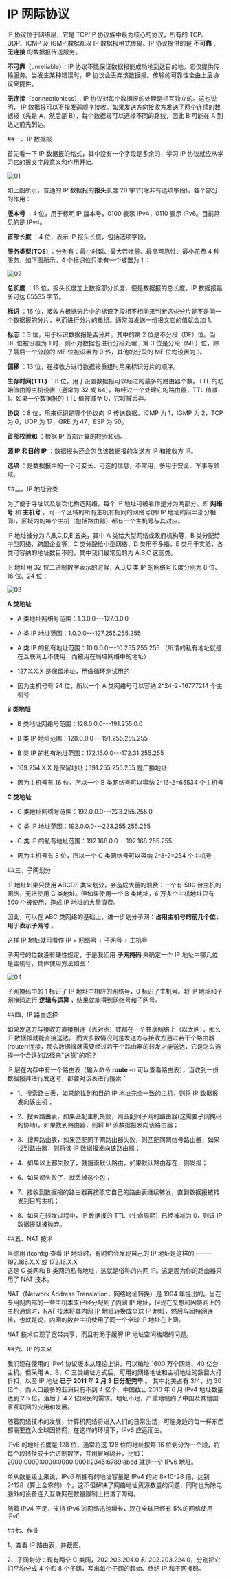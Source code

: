 # IP 网际协议

IP 协议位于网络层，它是 TCP/IP 协议族中最为核心的协议，所有的 TCP、UDP、ICMP 及 IGMP 数据都以 IP 数据报格式传输。IP 协议提供的是 **不可靠** 、 **无连接** 的数据报传送服务。

**不可靠**（unreliable）：IP 协议不能保证数据报能成功地到达目的地，它仅提供传输服务。当发生某种错误时，IP 协议会丢弃该数据报。传输的可靠性全由上层协议来提供。

**无连接**（connectionless）：IP 协议对每个数据报的处理是相互独立的。这也说明， IP 数据报可以不按发送顺序接收。如果发送方向接收方发送了两个连续的数据报（先是 A，然后是 B），每个数据报可以选择不同的路线，因此 B 可能在 A 到达之前先到达。


##一、IP 数据报

首先看一下 IP 数据报的格式，其中没有一个字段是多余的，学习 IP 协议就应从学习它的报文字段意义和作用开始。

![01](https://dn-anything-about-doc.qbox.me/TCP_IP/tcp-3-01.png/logoblackfont)

如上图所示，普通的 IP 数据报的**报头**长度 20 字节(除非有选项字段)，各个部分的作用：

**版本号** ：4 位，用于标明 IP 版本号，0100 表示 IPv4，0110 表示 IPv6。目前常见的是 IPv4。

**首部长度** ：4 位，表示 IP 报头长度，包括选项字段。

**服务类型(TOS)** ：分别有：最小时延、最大吞吐量、最高可靠性、最小花费 4 种服务，如下图所示。4 个标识位只能有一个被置为 1 ：

![02](https://dn-anything-about-doc.qbox.me/TCP_IP/tcp-3-02.png)

**总长度** ：16 位，报头长度加上数据部分长度，便是数据报的总长度。IP 数据报最长可达 65535 字节。

**标识** ：16 位，接收方根据分片中的标识字段相不相同来判断这些分片是不是同一个数据报的分片，从而进行分片的重组。通常每发送一份报文它的值就会加 1。

**标志** ：3 位，用于标识数据报是否分片。其中的第 2 位是不分段（DF）位。当 DF 位被设置为 1 时，则不对数据包进行分段处理；第 3 位是分段（MF）位，除了最后一个分段的 MF 位被设置为 0 外，其他的分段的 MF 位均设置为 1。

**偏移** ：13 位，在接收方进行数据报重组时用来标识分片的顺序。

**生存时间(TTL)** ：8 位，用于设置数据报可以经过的最多的路由器个数。TTL 的初始值由源主机设置（通常为 32 或 64），每经过一个处理它的路由器，TTL 值减 1。如果一个数据报的 TTL 值被减至 0，它将被丢弃。

**协议** ：8 位，用来标识是哪个协议向 IP 传送数据。ICMP 为 1，IGMP 为 2，TCP 为 6，UDP 为 17，GRE 为 47，ESP 为 50。

**首部校验和** ：根据 IP 首部计算的校验和码。

**源 IP 和目的 IP** ：数据报头还会包含该数据报的发送方 IP 和接收方 IP。

**选项** ：是数据报中的一个可变长、可选的信息，不常用，多用于安全、军事等领域。


##二、IP 地址分类

为了便于寻址以及层次化构造网络，每个 IP 地址可被看作是分为两部分，即 **网络号** 和 **主机号** 。同一个区域的所有主机有相同的网络号(即 IP 地址的前半部分相同)，区域内的每个主机（包括路由器）都有一个主机号与其对应。

IP 地址被分为 A,B,C,D,E 五类，其中 A 类给大型网络或政府机构等，B 类分配给中型网络、跨国企业等，C 类分配给小型网络，D 类用于多播，E 类用于实验，各类可容纳的地址数目不同。其中我们最常见的为 A,B,C 这三类。

IP 地址用 32 位二进制数字表示的时候，A,B,C 类 IP 的网络号长度分别为 8 位、16 位、24 位：

![03](https://dn-anything-about-doc.qbox.me/TCP_IP/tcp-3-03.png)

**A 类地址**

- A 类地址网络号范围：1.0.0.0---127.0.0.0

- A 类 IP 地址范围：1.0.0.0---127.255.255.255

- A 类 IP 的私有地址范围：10.0.0.0---10.255.255.255 （所谓的私有地址就是在互联网上不使用，而被用在局域网络中的地址）

- 127.X.X.X 是保留地址，用做循环测试用的

- 因为主机号有 24 位，所以一个 A 类网络号可以容纳 2^24-2=16777214 个主机号

**B 类地址**

- B 类地址网络号范围：128.0.0.0---191.255.0.0

- B 类 IP 地址范围：128.0.0.0---191.255.255.255

- B 类 IP 的私有地址范围：172.16.0.0---172.31.255.255

- 169.254.X.X 是保留地址；191.255.255.255 是广播地址

- 因为主机号有 16 位，所以一个 B 类网络号可以容纳 2^16-2=65534 个主机号

**C 类地址**

- C 类地址网络号范围：192.0.0.0---223.255.255.0

- C 类 IP 地址范围：192.0.0.0---223.255.255.255

- C 类 IP 的私有地址范围：192.168.0.0---192.168.255.255

- 因为主机号有 8 位，所以一个 C 类网络号可以容纳 2^8-2=254 个主机号


##三、子网划分

IP 地址如果只使用 ABCDE 类来划分，会造成大量的浪费：一个有 500 台主机的网络，无法使用 C 类地址。但如果使用一个 B 类地址，6 万多个主机地址只有 500 个被使用，造成 IP 地址的大量浪费。

因此，可以在 ABC 类网络的基础上，进一步划分子网：**占用主机号的前几个位，用于表示子网号** 。

这样 IP 地址就可看作 IP = 网络号 + 子网号 + 主机号

子网号的位数没有硬性规定，于是我们用 **子网掩码** 来确定一个 IP 地址中哪几位是主机号，具体使用方法如图：

![04](https://dn-anything-about-doc.qbox.me/TCP_IP/tcp-3-04.png/logoblackfont)

子网掩码中的 1 标识了 IP 地址中相应的网络号，0 标识了主机号。将 IP 地址和子网掩码进行 **逻辑与运算** ，结果就能得到网络号和子网号。


##四、IP 路由选择

如果发送方与接收方直接相连（点对点）或都在一个共享网络上（以太网），那么 IP 数据报就能直接送达。
而大多数情况则是发送方与接收方通过若干个路由器(router)连接，那么数据报就需要经过若干个路由器的转发才能送达，它是怎么选择一个合适的路径来"送货"的呢？

IP 层在内存中有一个路由表（输入命令 **route -n** 可以查看路由表），当收到一份数据报并进行发送时，都要对该表进行搜索：

- 1、搜索路由表，如果能找到和目的 IP 地址完全一致的主机，则将 IP 数据报发向该主机；

- 2、搜索路由表，如果匹配主机失败，则匹配同子网的路由器(这需要子网掩码的协助)。如果找到路由器，则将 IP 该数据报发向该路由器；

- 3、搜索路由表，如果匹配同子网路由器失败，则匹配同网络号路由器，如果找到路由器，则将该 IP 数据报发向该路由器；

- 4、如果以上都失败了，就搜索默认路由，如果默认路由存在，则发报；

- 6、如果都失败了，就丢掉这个包；

- 7、接收到数据报的路由器再按照它自己的路由表继续转发，直到数据报被转发到目的主机；

- 8、如果在转发过程中，IP 数据报的 TTL（生命周期）已经被减为 0，则该 IP 数据报就被抛弃。


##五、NAT 技术

当你用 ifconfig 查看 IP 地址时，有时你会发现自己的 IP 地址是这样的———192.186.X.X 或 172.16.X.X   
这是 C 类网和 B 类网的私有地址，这就是俗称的内网 IP。这是因为你的路由器采用了 NAT 技术。

NAT（Network Address Translation，网络地址转换）是 1994 年提出的。当在专用网内部的一些主机本来已经分配到了内网 IP 地址，但现在又想和因特网上的主机通信时，NAT 技术将其内网 IP 地址转换成全球 IP 地址，然后与因特网连接，也就是说，内网的数台主机使用了同一个全球 IP 地址在上网。

NAT 技术实现了宽带共享，而且有助于缓解 IP 地址空间枯竭的问题。


##六、IP 的未来

我们现在使用的 IPv4 协议版本从理论上讲，可以编址 1600 万个网络、40 亿台主机。但采用 A、B、C 三类编址方式后，可用的网络地址和主机地址的数目大打折扣，以至 IP 地址 **已于 2011 年 2 月 3 日分配完毕** 。
其中北美占有 3/4，约 30 亿个，而人口最多的亚洲只有不到 4 亿个，中国截止 2010 年 6 月 IPv4 地址数量达到 2.5 亿，落后于 4.2 亿网民的需求。地址不足，严重地制约了中国及其他国家互联网的应用和发展。

随着网络技术的发展，计算机网络将进入人们的日常生活，可能身边的每一样东西都需要连入全球因特网，在这样的环境下，IPv6 应运而生。

IPv6 的地址长度是 128 位，通常将这 128 位的地址按每 16 位划分为一个段，将每个段转换成十六进制数字，并用冒号隔开，比如：2000:0000:0000:0000:0001:2345:6789:abcd 就是一个 IPv6 地址。

单从数量级上来说，IPv6 所拥有的地址容量是 IPv4 的约 8×10^28 倍，达到 2^128（算上全零的）个。这不但解决了网络地址资源数量的问题，同时也为除电脑外的设备连入互联网在数量限制上扫清了障碍。

随着 IPv4 不足，支持 IPv6 的网络迅速增长，现在全球已经有 5%的网络使用 IPv6

##七、作业

1、查看 IP 路由表，并截图。

2、子网划分：现有两个 C 类网，202.203.204.0 和 202.203.224.0，分别把它们平均分成 4 个和 8 个子网，写出每个子网的起始、终结 IP 和子网掩码。

